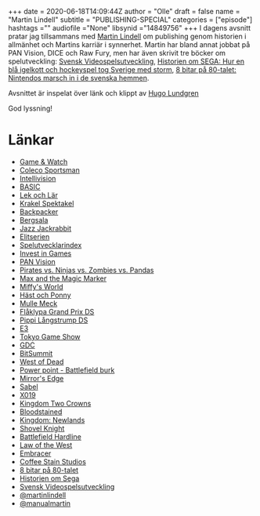+++ 
date = 2020-06-18T14:09:44Z
author = "Olle"
draft = false
name = "Martin Lindell"
subtitle = "PUBLISHING-SPECIAL"
categories = ["episode"]
hashtags =""
audiofile ="None"
libsynid ="14849756"
+++ 
I dagens avsnitt pratar jag tillsammans med [Martin Lindell](https://twitter.com/martinlindell) om publishing genom historien i allmänhet och Martins karriär i synnerhet. Martin har bland annat jobbat på PAN Vision, DICE och Raw Fury, men har även skrivit tre böcker om spelutveckling: [Svensk Videospelsutveckling](https://martinlindellblog.wordpress.com/svensk-videospelsutveckling/), [Historien om SEGA: Hur en blå igelkott och hockeyspel tog Sverige med storm](https://martinlindellblog.wordpress.com/historien-om-sega/), [8 bitar på 80-talet: Nintendos marsch in i de svenska hemmen](https://martinlindellblog.wordpress.com/8-bitar-pa-80-talet/).

Avsnittet är inspelat över länk och klippt av [Hugo Lundgren](https://hugolundgren.com/)

God lyssning!


# Länkar
* [Game & Watch](https://sv.wikipedia.org/wiki/Game_%26_Watch)
* [Coleco Sportsman](https://sv.wikipedia.org/wiki/Coleco_Telstar)
* [Intellivision](https://sv.wikipedia.org/wiki/Intellivision)
* [BASIC](https://en.wikipedia.org/wiki/BASIC)
* [Lek och Lär](https://www.youtube.com/watch?v=9qlCabgqKG4)
* [Krakel Spektakel](https://www.youtube.com/watch?v=r7u9y3kTzR4)
* [Backpacker](https://martinlindell.com/tag/backpacker/)
* [Bergsala](https://sv.wikipedia.org/wiki/Bergsala)
* [Jazz Jackrabbit](https://www.youtube.com/watch?v=J5v12_ck2Ks)
* [Elitserien](https://martinlindell.com/2017/09/16/elitserien-pa-mega-drive/)
* [Spelutvecklarindex](https://dataspelsbranschen.se/spelutvecklarindex)
* [Invest in Games](https://www.twobirds.com/sv/events/sweden/2019/invest-in-games-2019)
* [PAN Vision](https://sv.wikipedia.org/wiki/Pan_Vision)
* [Pirates vs. Ninjas vs. Zombies vs. Pandas](https://www.youtube.com/watch?v=qt4m5VAsPFw)
* [Max and the Magic Marker](https://www.youtube.com/watch?v=c0O0pDx3htQ)
* [Miffy's World](https://www.youtube.com/watch?v=Kc0d24nNfTE)
* [Häst och Ponny ](https://www.youtube.com/watch?v=wkB1ZSUv_-k)
* [Mulle Meck](https://www.youtube.com/watch?v=9D-CagRT55Q)
* [Flåklypa Grand Prix DS](https://www.youtube.com/watch?v=1e5pM83vq24)
* [Pippi Långstrump DS](https://www.youtube.com/watch?v=Yt35UTsypco)
* [E3](https://e3expo.com/)
* [Tokyo Game Show](https://tokyocheapo.com/events/tokyo-game-show/)
* [GDC](https://gdconf.com/)
* [BitSummit](https://bitsummit.org/en/)
* [West of Dead](https://www.youtube.com/watch?v=BpURdt3sL7Q)
* [Power point - Battlefield burk](https://i.redd.it/b7kb5n7vdx131.jpg)
* [Mirror's Edge](https://www.youtube.com/watch?v=2N1TJP1cxmo)
* [Sabel](https://www.youtube.com/watch?v=y8bcIzVtLhQ)
* [X019 ](https://www.xbox.com/sv-SE/x019)
* [Kingdom Two Crowns](https://www.youtube.com/watch?v=GqYWIiOjazc)
* [Bloodstained](https://www.youtube.com/watch?v=N6ofXOMrUQE)
* [Kingdom: Newlands](https://www.youtube.com/watch?v=x170xAiKF1s)
* [Shovel Knight](https://www.youtube.com/watch?v=bhG02JG7Sns)
* [Battlefield Hardline](https://www.youtube.com/watch?v=t44PVNvhT_o)
* [Law of the West](https://www.youtube.com/watch?v=IrMk9RyCWKI)
* [Embracer](https://embracer.com/)
* [Coffee Stain Studios](https://www.coffeestainstudios.com/)
* [8 bitar på 80-talet](https://martinlindell.com/8-bitar-pa-80-talet/)
* [Historien om Sega](https://martinlindell.com/historien-om-sega/)
* [Svensk Videospelsutveckling](https://martinlindell.com/svensk-videospelsutveckling/)
* [@martinlindell](https://twitter.com/martinlindell)
* [@manualmartin](https://www.instagram.com/manualmartin/)



